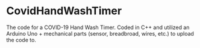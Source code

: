# CovidHandWashTimer
The code for a COVID-19 Hand Wash Timer. Coded in C++ and utilized an Arduino Uno + mechanical parts (sensor, breadbroad, wires, etc.) to upload the code to.
